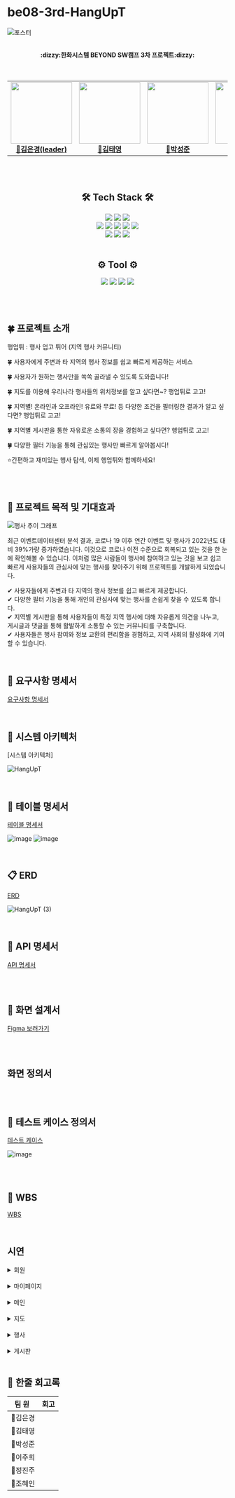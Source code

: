 # be08-3rd-HangUpT

![포스터](https://github.com/user-attachments/assets/80bec21f-b002-4e7c-9c20-2245c84f46b4)


<div align="center">
  <br><b>:dizzy:한화시스템 BEYOND SW캠프 3차 프로젝트:dizzy:</b></br></div>

  <br>
<br>
<div align="center">
<table>
  <tbody>
    <tr> 
      <td align="center"><a href="https://github.com/kuk329"><img src="https://github.com/user-attachments/assets/d98dda52-ec09-446a-aa78-24353226f90b"width="140px;" height="140px" alt=""/><br /><b>👑김은경(leader)</b></a><br /></td>
      <td align="center"><a href="https://github.com/tyeong1102"><img src="https://github.com/user-attachments/assets/bb4e182f-913c-41a1-8ec1-f76345a06968" width="140px;" height="140px" alt=""/><br /><b>🍙김태영</b></a><br /></td>
      <td align="center"><a href="https://github.com/sjpark-08"><img src="https://github.com/user-attachments/assets/025664e3-9db9-43a0-a439-d37bce4407ea" width="140px;" height="140px"  alt=""/><br /><b>🐶박성준</b></a><br /></td>
      <td align="center"><a href="https://github.com/juhi0916"><img src="https://github.com/user-attachments/assets/d2bd6c50-beb4-4970-a97b-8994a803ec09" width="140px;" height="140px" alt=""/><br /><b>🍉이주희</b></a><br /></td>
      <td align="center"><a href="https://github.com/jeongjinjoo"><img src="https://github.com/user-attachments/assets/a2978a2e-677a-491b-bb21-5048c02a2a31" width="140px;" height="140px" alt=""/><br /><b>🧁정진주</b></a><br /></td>
      <td align="center"><a href="https://github.com/byHyen"><img src="https://github.com/user-attachments/assets/c13a4b2d-03de-4991-954d-4d60baed811b" width="140px;" height="140px" alt=""/><br /><b>🐧조혜인</b></a><br /></td>
     <tr/>
  </tbody>
</table>
</div>
<br>
<br>

<div align=center>

## 🛠️ Tech Stack 🛠️
  <img src="https://img.shields.io/badge/html5-E34F26?style=for-the-badge&logo=html&logoColor=white"> 
  <img src="https://img.shields.io/badge/css-1572B6?style=for-the-badge&logo=css3&logoColor=white">
  <img src="https://img.shields.io/badge/javascript-F7DF1E?style=for-the-badge&logo=javascript&logoColor=black">
  <br>
  <img src="https://img.shields.io/badge/vue.js-4FC08D?style=for-the-badge&logo=vue.js&logoColor=white">
  <img src="https://img.shields.io/badge/springboot-6DB33F?style=for-the-badge&logo=springboot&logoColor=white"/>
  <img src="https://img.shields.io/badge/java-007396?style=for-the-badge&logo=java&logoColor=white"> 
  <img src="https://img.shields.io/badge/-Swagger-%23Clojure?style=for-the-badge&logo=swagger&logoColor=white"/>
  <img src="https://img.shields.io/badge/mysql-4479A1?style=for-the-badge&logo=mysql&logoColor=white">
  <br>
  <img src="https://img.shields.io/badge/docker-2496ED?style=for-the-badge&logo=docker&logoColor=white">
  <img src="https://img.shields.io/badge/Redis-%23D92B21.svg?style=for-the-badge&logo=redis&logoColor=white"/>
  <img src="https://img.shields.io/badge/bootstrap-7952B3?style=for-the-badge&logo=bootstrap&logoColor=white">
  


<br>
<br>

 
 ## ⚙️ Tool ⚙️
  <img src="https://img.shields.io/badge/github-181717?style=for-the-badge&logo=github&logoColor=white">
  <img src="https://img.shields.io/badge/Notion-000000?style=for-the-badge&logo=Notion&logoColor=white">
  <img src= "https://img.shields.io/badge/Visual%20Studio%20Code-0078d7.svg?style=for-the-badge&logo=visual-studio-code&logoColor=white">
  <img src="https://img.shields.io/badge/IntelliJIDEA-000000.svg?style=for-the-badge&logo=intellij-idea&logoColor=white">

</div>
<br>
<br>
<br>

## 🍀 프로젝트 소개

 행업튀 : 행사 업고 튀어 (지역 행사 커뮤니티)

🍀 사용자에게 주변과 타 지역의 행사 정보를 쉽고 빠르게 제공하는 서비스
<br>

🍀 사용자가 원하는 행사만을 쏙쏙 골라낼 수 있도록 도와줍니다!
<br> 

🍀 지도를 이용해 우리나라 행사들의 위치정보를 알고 싶다면~? 행업튀로 고고!
<br> 

🍀 지역별! 온라인과 오프라인! 유료와 무료! 등 다양한 조건을 필터링한 결과가 알고 싶다면? 행업튀로 고고!
<br> 

🍀 지역별 게시판을 통한 자유로운 소통의 장을 경험하고 싶다면? 행업튀로 고고!
<br> 

🍀 다양한 필터 기능을 통해 관심있는 행사만 빠르게 알아봅시다!
<br> 

⭐간편하고 재미있는 행사 탐색, 이제 행업튀와 함께하세요!

<br>
<br>

## 🔆 프로젝트 목적 및 기대효과
![행사 추이 그래프](https://github.com/user-attachments/assets/ca6589c9-646c-4566-ae24-881ef972d703)

최근 이벤트데이터센터 분석 결과, 코로나 19 이후 연간 이벤트 및 행사가 2022년도 대비 39%가량 증가하였습니다. 이것으로 코로나 이전 수준으로 회복되고 있는 것을 한 눈에 확인해볼 수 있습니다.
이처럼 많은 사람들이 행사에 참여하고 있는 것을 보고 쉽고 빠르게 사용자들의 관심사에 맞는 행사를 찾아주기 위해 프로젝트를 개발하게 되었습니다.

✔ 사용자들에게 주변과 타 지역의 행사 정보를 쉽고 빠르게 제공합니다.
<br> 
✔ 다양한 필터 기능을 통해 개인의 관심사에 맞는 행사를 손쉽게 찾을 수 있도록 합니다.
<br> 
✔ 지역별 게시판을 통해 사용자들이 특정 지역 행사에 대해 자유롭게 의견을 나누고, <br>   게시글과 댓글을 통해 활발하게 소통할 수 있는 커뮤니티를 구축합니다.
<br> 
✔ 사용자들은 행사 참여와 정보 교환의 편리함을 경험하고, 지역 사회의 활성화에 기여할 수 있습니다.
<br>


<br>

## 📑 요구사항 명세서
[요구사항 명세서](https://docs.google.com/spreadsheets/d/13E_mtIu6xKc1JoF_HQh8CLfdxFWL-oyIPik1oPiHtm0/edit?gid=292227401#gid=292227401)

<br>

## 📑 시스템 아키텍처
[시스템 아키텍처]

![HangUpT](https://github.com/user-attachments/assets/c3329d2d-3054-463c-ad95-92ffacb391a1)

<br>

## 📃 테이블 명세서
[테이블 명세서](https://docs.google.com/spreadsheets/d/13E_mtIu6xKc1JoF_HQh8CLfdxFWL-oyIPik1oPiHtm0/edit?gid=1722768850#gid=1722768850)
<br>

![image](https://github.com/user-attachments/assets/13f171a9-2bbc-4ef2-9ca2-edb3f1024a06) 
![image](https://github.com/user-attachments/assets/5f0d64bd-887c-4e50-b5f7-8f1598f63cb4)

<br>

## 📋 ERD
[ERD](https://www.erdcloud.com/d/vrJuznrhmcSEgDax2)

![HangUpT (3)](https://github.com/user-attachments/assets/34203277-f7c5-401f-b1f0-1c460d3bcbce)

<br>

## 📄 API 명세서
[API 명세서]()

<br>
<br>

## 📐 화면 설계서
[Figma 보러가기](https://www.figma.com/design/fairCGNOJ8JbOFODmVtExk/ILLVENT?node-id=0-1&t=7ETNDkGSz4G9M7R4-0)

<br>
<br>


## 화면 정의서

<br>
<br>

## 📜 테스트 케이스 정의서
[테스트 케이스](https://docs.google.com/spreadsheets/d/13E_mtIu6xKc1JoF_HQh8CLfdxFWL-oyIPik1oPiHtm0/edit?gid=1237116601#gid=1237116601)
<br>

![image](https://github.com/user-attachments/assets/2a4a6bd0-6686-4a33-9525-b6ad58807763)


<br>
<br>

## 📅 WBS
[WBS](https://docs.google.com/spreadsheets/d/13E_mtIu6xKc1JoF_HQh8CLfdxFWL-oyIPik1oPiHtm0/edit?gid=1108790350#gid=1108790350)

<br>

## 시연
<details>
  <summary>회원</summary>
  <br>
  <details>
    <summary>회원가입</summary>
    <img src="https://github.com/user-attachments/assets/1a94525e-7a30-4e76-96fe-fb9f00184c50">
  </details>
  <details>
    <summary>로그인</summary>
    <img src="https://github.com/user-attachments/assets/406e12ae-a852-4449-ad2d-b81fa014952e">
  </details>
  <details>
    <summary>로그아웃</summary>
    <img src="https://github.com/user-attachments/assets/d3857d1f-32ae-4c4e-a2fd-ac44e2b07225">
  </details>
</details>

<br>

<details>
  <summary>마이페이지</summary>
  <br>
  <details>
    <summary>내 정보</summary>
    <img src="">
  </details>
  <details>
    <summary>내 게시물</summary>
    <img src="">
  </details>
</details>
  
<br>

<details>
  <summary>메인</summary>
  <br>
  <details>
    <summary>베너</summary>
    <img src="https://github.com/user-attachments/assets/8fb23e06-0542-4b01-8018-985bfb537c89">
  </details>
  <details>
    <summary>메인 -> 상세페이지 이동</summary>
    <img src="https://github.com/user-attachments/assets/cdf0b0ad-c2b6-4df0-8a0b-366a3afeb74d">
  </details>
</details>

<br>

<details>
  <summary>지도</summary>
  <br>
  <details>
    <summary>클러스터링을 통한 확대 및 축소</summary>
    <img src="https://github.com/user-attachments/assets/c889abbe-9490-4dca-a882-fdb37f464fff">
  </details>
  <details>
    <summary>지도 마크 -> 상세페이지 이동</summary>
    <img src="https://github.com/user-attachments/assets/fea2949e-3e0c-4853-b841-a156d7650a35">
  </details>
</details>

<br>

<details>
  <summary>행사</summary>
  <br>
  <details>
    <summary>조건 필터링</summary>
    <img src="https://github.com/user-attachments/assets/363e09b7-54b5-4baf-99fe-09f95b3dc7cd">
  </details>
  <details>
    <summary>행사 목록 -> 상세페이지 이동</summary>
    <img src="https://github.com/user-attachments/assets/d5981ea8-ac1f-4b72-aaca-668f56bdc72b">
  </details>
  <details>
    <summary>관심행사 지정 및 취소</summary>
    <img src="https://github.com/user-attachments/assets/5b7e79a3-2363-4c39-87ca-7a7e7be50dbe">
  </details>
</details>

<br>

<details>
  <summary>게시판</summary>
  <br>
  <details>
    <summary></summary>
    <img src="">
  </details>
  <details>
    <summary></summary>
    <img src="">
  </details>
</details>

<br>





## 🐻 한줄 회고록
|&nbsp;&nbsp;팀&nbsp;원&nbsp;&nbsp;&nbsp;|회고|
|:---:|---|
|👑김은경||
|🍙김태영||
|🐶박성준||
|🍉이주희||
|🧁정진주||
|🐧조혜인||

<br>


